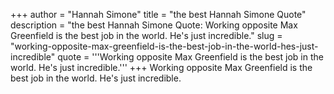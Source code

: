 +++
author = "Hannah Simone"
title = "the best Hannah Simone Quote"
description = "the best Hannah Simone Quote: Working opposite Max Greenfield is the best job in the world. He's just incredible."
slug = "working-opposite-max-greenfield-is-the-best-job-in-the-world-hes-just-incredible"
quote = '''Working opposite Max Greenfield is the best job in the world. He's just incredible.'''
+++
Working opposite Max Greenfield is the best job in the world. He's just incredible.

